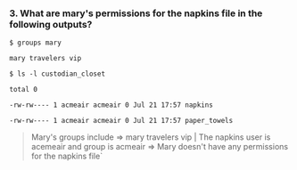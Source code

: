 ### 3. What are mary's permissions for the napkins file in the following outputs?

`$ groups mary`

`mary travelers vip`

`$ ls -l custodian_closet`

`total 0`

`-rw-rw---- 1 acmeair acmeair 0 Jul 21 17:57 napkins`

`-rw-rw---- 1 acmeair acmeair 0 Jul 21 17:57 paper_towels`

> Mary's groups include => mary travelers vip | The napkins user is acemeair and group is acmeair => Mary doesn't have any permissions for the napkins file`
